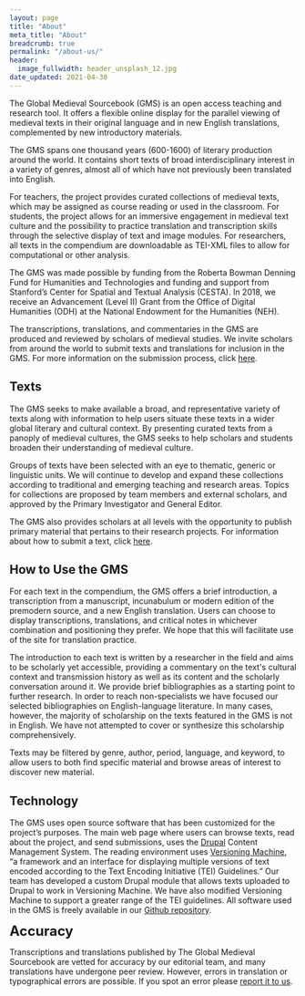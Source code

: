 ```yaml
---
layout: page
title: "About"
meta_title: "About"
breadcrumb: true
permalink: "/about-us/"
header:
  image_fullwidth: header_unsplash_12.jpg
date_updated: 2021-04-30
---
```


<p>The Global Medieval Sourcebook (GMS) is an open access teaching and research tool. It offers a flexible online display for the parallel viewing of medieval texts in their original language and in new English translations, complemented by new introductory materials.</p>
<p>The GMS spans one thousand years (600-1600) of literary production around the world. It contains short texts of broad interdisciplinary interest in a variety of genres, almost all of which have not previously been translated into English.</p>
<p>For teachers, the project provides curated collections of medieval texts, which may be assigned as course reading or used in the classroom. For students, the project allows for an immersive engagement in medieval text culture and the possibility to practice translation and transcription skills through the selective display of text and image modules. For researchers, all texts in the compendium are downloadable as TEI-XML files to allow for computational or other analysis.</p>
<p>The GMS was made possible by funding from the Roberta Bowman Denning Fund for Humanities and Technologies and funding and support from Stanford’s Center for Spatial and Textual Analysis (CESTA). In 2018, we receive an Advancement (Level II) Grant from the Office of Digital Humanities (ODH) at the National Endowment for the Humanities (NEH).</p>
<p>The transcriptions, translations, and commentaries in the GMS are produced and reviewed by scholars of medieval studies. We invite scholars from around the world to submit texts and translations for inclusion in the GMS. For more information on the submission process, click <a href="http://sourcebook.stanford.edu/content/submissions">here</a>.</p>
<h2>Texts</h2>
<p>The GMS seeks to make available a broad, and representative variety of texts along with information to help users situate these texts in a wider global literary and cultural context. By presenting curated texts from a panoply of medieval cultures, the GMS seeks to help scholars and students broaden their understanding of medieval culture.</p>
<p>Groups of texts have been selected with an eye to thematic, generic or linguistic units. We will continue to develop and expand these collections according to traditional and emerging teaching and research areas. Topics for collections are proposed by team members and external scholars, and approved by the Primary Investigator and General Editor.</p>
<p>The GMS also provides scholars at all levels with the opportunity to publish primary material that pertains to their research projects. For information about how to submit a text, click <a href="http://sourcebook.stanford.edu/content/submissions">here</a>.</p>
<h2>How to Use the GMS</h2>
<p>For each text in the compendium, the GMS offers a brief introduction, a transcription from a manuscript, incunabulum or modern edition of the premodern source, and a new English translation. Users can choose to display transcriptions, translations, and critical notes in whichever combination and positioning they prefer. We hope that this will facilitate use of the site for translation practice.</p>
<p>The introduction to each text is written by a researcher in the field and aims to be scholarly yet accessible, providing a commentary on the text's cultural context and transmission history as well as its content and the scholarly conversation around it. We provide brief bibliographies as a starting point to further research. In order to reach non-specialists we have focused our selected bibliographies on English-language literature. In many cases, however, the majority of scholarship on the texts featured in the GMS is not in English. We have not attempted to cover or synthesize this scholarship comprehensively.</p>
<p>Texts may be filtered by genre, author, period, language, and keyword, to allow users to both find specific material and browse areas of interest to discover new material.</p>
<h2>Technology</h2>
<p>The GMS uses open source software that has been customized for the project’s purposes. The main web page where users can browse texts, read about the project, and send submissions, uses the <a href="https://www.drupal.org/">Drupal</a> Content Management System. The reading environment uses <a href="http://v-machine.org/">Versioning Machine</a>, “a framework and an interface for displaying multiple versions of text encoded according to the Text Encoding Initiative (TEI) Guidelines.” Our team has developed a custom Drupal module that allows texts uploaded to Drupal to work in Versioning Machine. We have also modified Versioning Machine to support a greater range of the TEI guidelines. All software used in the GMS is freely available in our <a href="https://github.com/medieval-source-book/website">Github repository</a>.</p>
<p><span style="font-size:24px;"><strong>Accuracy</strong></span></p>
<p>Transcriptions and translations published by The Global Medieval Sourcebook are vetted for accuracy by our editorial team, and many translations have undergone peer review. However, errors in translation or typographical errors are possible. If you spot an error please <a href="https://sourcebook.stanford.edu/contact">report it to us</a>.</p>




<!--Cite the DHLG as:

Weingart, Scott B., Susan Grunewald, Matthew Lincoln et al. (eds.). <i>The Digital Humanities Literacy Guidebook</i>. Carnegie Mellon University, Updated {{ site.time | date: '%B %d, %Y' }}. https://cmu-lib.github.io/dhlg/.-->
